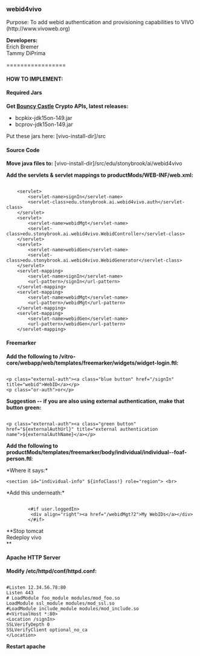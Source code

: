 <h3>webid4vivo</h3>
Purpose: To add webid authentication and provisioning capabilities to VIVO (http://www.vivoweb.org)

**Developers:**<br>
Erich Bremer<br>
Tammy DiPrima

=================

<h4>HOW TO IMPLEMENT:</h4>

#### Required Jars

**Get [Bouncy Castle](http://www.bouncycastle.org/latest_releases.html) Crypto APIs, latest releases:** 

* bcpkix-jdk15on-149.jar 
* bcprov-jdk15on-149.jar

Put these jars here: [vivo-install-dir]/src

#### Source Code

**Move java files to:** [vivo-install-dir]/src/edu/stonybrook/ai/webid4vivo

**Add the servlets & servlet mappings to productMods/WEB-INF/web.xml:**<br>
<pre><code>
    &lt;servlet&gt;
        &lt;servlet-name&gt;signIn&lt;/servlet-name&gt;
        &lt;servlet-class&gt;edu.stonybrook.ai.webid4vivo.auth&lt;/servlet-class&gt;
    &lt;/servlet&gt;
    &lt;servlet&gt;
        &lt;servlet-name&gt;webidMgt&lt;/servlet-name&gt;
        &lt;servlet-class&gt;edu.stonybrook.ai.webid4vivo.WebidController&lt;/servlet-class&gt;
    &lt;/servlet&gt;
    &lt;servlet&gt;
        &lt;servlet-name&gt;webidGen&lt;/servlet-name&gt;
        &lt;servlet-class&gt;edu.stonybrook.ai.webid4vivo.WebidGenerator&lt;/servlet-class&gt;
    &lt;/servlet&gt;
    &lt;servlet-mapping&gt;
        &lt;servlet-name&gt;signIn&lt;/servlet-name&gt;
        &lt;url-pattern&gt;/signIn&lt;/url-pattern&gt;
    &lt;/servlet-mapping&gt;
    &lt;servlet-mapping&gt;
        &lt;servlet-name&gt;webidMgt&lt;/servlet-name&gt;
        &lt;url-pattern&gt;/webidMgt&lt;/url-pattern&gt;
    &lt;/servlet-mapping&gt;
    &lt;servlet-mapping&gt;
        &lt;servlet-name&gt;webidGen&lt;/servlet-name&gt;
        &lt;url-pattern&gt;/webidGen&lt;/url-pattern&gt;
    &lt;/servlet-mapping&gt;
</code></pre>

#### Freemarker

**Add the following to /vitro-core/webapp/web/templates/freemarker/widgets/widget-login.ftl:**
<pre><code>
&lt;p class="external-auth"&gt;&lt;a class="blue button" href="/signIn" title="webid"&gt;WebID&lt;/a&gt;&lt;/p&gt;
&lt;p class="or-auth"&gt;or&lt;/p&gt;
</code></pre>
**Suggestion -- if you are also using external authentication, make that button green:**
<pre><code>
&lt;p class="external-auth"&gt;&lt;a class="green button" href="${externalAuthUrl}" title="external authentication name"&gt;${externalAuthName}&lt;/a&gt;&lt;/p&gt;
</code></pre>
**Add the following to productMods/templates/freemarker/body/individual/individual--foaf-person.ftl**:
<p>*Where it says:*
<pre><code>&lt;section id="individual-info" ${infoClass!} role="region"&gt; &lt;br&gt;
</code></pre>
*Add this underneath:*
<pre><code>
        &lt;#if user.loggedIn&gt;
         &lt;div align="right"&gt;&lt;a href="/webidMgt?2"&gt;My WebIDs&lt;/a&gt;&lt;/div&gt;
        &lt;/#if&gt;
</code></pre>
</p>
**Stop tomcat<br>
Redeploy vivo<br>**

#### Apache HTTP Server

**Modify /etc/httpd/conf/httpd.conf:**
<pre><code>
&#35;Listen 12.34.56.78:80
Listen 443
&#35; LoadModule foo_module modules/mod_foo.so
LoadModule ssl_module modules/mod_ssl.so
&#35;LoadModule include_module modules/mod_include.so
&#35;&lt;VirtualHost *:80&gt;	
&lt;Location /signIn&gt;
SSLVerifyDepth 0
SSLVerifyClient optional_no_ca
&lt;/Location&gt;
</code></pre>
**Restart apache**

